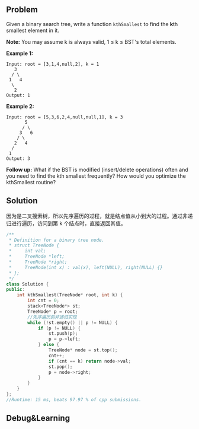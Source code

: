 ## Problem

Given a binary search tree, write a function `kthSmallest` to find the **k**th smallest element in it.

**Note:** 
You may assume k is always valid, 1 ≤ k ≤ BST's total elements.

**Example 1:**

```
Input: root = [3,1,4,null,2], k = 1
   3
  / \
 1   4
  \
   2
Output: 1
```

**Example 2:**

```
Input: root = [5,3,6,2,4,null,null,1], k = 3
       5
      / \
     3   6
    / \
   2   4
  /
 1
Output: 3
```

**Follow up:**
What if the BST is modified (insert/delete operations) often and you need to find the kth smallest frequently? How would you optimize the kthSmallest routine?



## Solution

因为是二叉搜索树，所以先序遍历的过程，就是结点值从小到大的过程。通过非递归进行遍历，访问到第 k 个结点时，直接返回其值。

```cpp
/**
 * Definition for a binary tree node.
 * struct TreeNode {
 *     int val;
 *     TreeNode *left;
 *     TreeNode *right;
 *     TreeNode(int x) : val(x), left(NULL), right(NULL) {}
 * };
 */
class Solution {
public:
    int kthSmallest(TreeNode* root, int k) {
        int cnt = 0;
        stack<TreeNode*> st;
        TreeNode* p = root;
        //先序遍历的非递归实现
        while (!st.empty() || p != NULL) {
            if (p != NULL) {
                st.push(p);
                p = p->left;
            } else {
                TreeNode* node = st.top();
                cnt++;
                if (cnt == k) return node->val;
                st.pop();
                p = node->right;
            }
        }
    }
};
//Runtime: 15 ms, beats 97.97 % of cpp submissions.
```



## Debug&Learning



